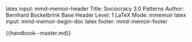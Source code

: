 latex input:        mmd-memoir-header
Title:              Sociocracy 3.0 Patterns
Author:             Bernhard Bockelbrink
Base Header Level:  1
LaTeX Mode:         mmemoir
latex input:        mmd-memoir-begin-doc
latex footer:       mmd-memoir-footer

{{handbook--master.md}}